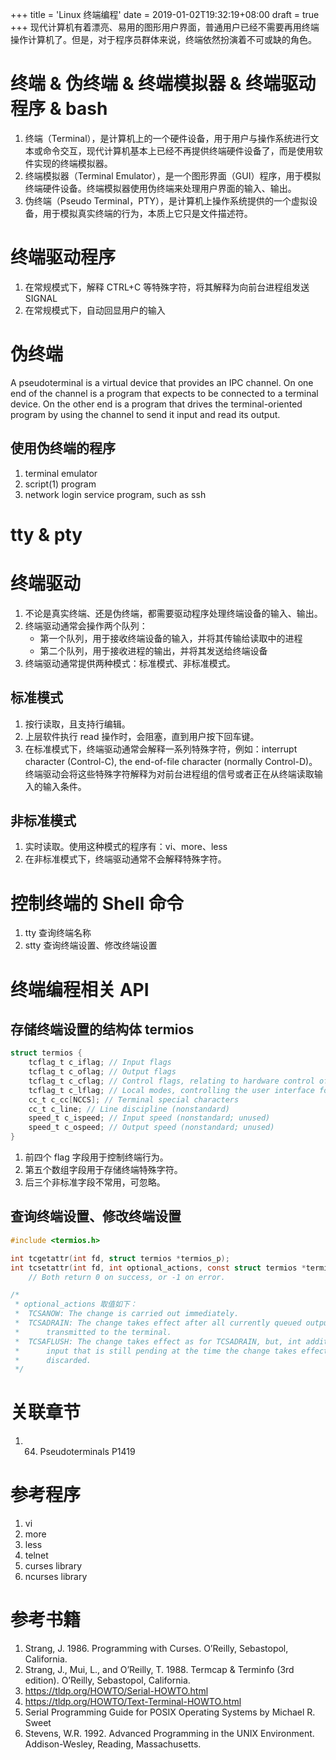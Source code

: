 +++
title = 'Linux 终端编程'
date = 2019-01-02T19:32:19+08:00
draft = true
+++
现代计算机有着漂亮、易用的图形用户界面，普通用户已经不需要再用终端操作计算机了。但是，对于程序员群体来说，终端依然扮演着不可或缺的角色。
<!--more-->
# 终端 & 伪终端 & 终端模拟器 & 终端驱动程序 & bash
1. 终端（Terminal），是计算机上的一个硬件设备，用于用户与操作系统进行文本或命令交互，现代计算机基本上已经不再提供终端硬件设备了，而是使用软件实现的终端模拟器。
2. 终端模拟器（Terminal Emulator），是一个图形界面（GUI）程序，用于模拟终端硬件设备。终端模拟器使用伪终端来处理用户界面的输入、输出。
3. 伪终端（Pseudo Terminal，PTY），是计算机上操作系统提供的一个虚拟设备，用于模拟真实终端的行为，本质上它只是文件描述符。

# 终端驱动程序
1. 在常规模式下，解释 CTRL+C 等特殊字符，将其解释为向前台进程组发送 SIGNAL
2. 在常规模式下，自动回显用户的输入

# 伪终端
A pseudoterminal is a virtual device that provides an IPC channel. On one end of the channel is a program that expects to be connected to a terminal device. On the other end is a program that drives the terminal-oriented program by using the channel to send it input and read its output.

## 使用伪终端的程序
1. terminal emulator
2. script(1) program
3. network login service program, such as ssh

# tty & pty


# 终端驱动
1. 不论是真实终端、还是伪终端，都需要驱动程序处理终端设备的输入、输出。
2. 终端驱动通常会操作两个队列：
    - 第一个队列，用于接收终端设备的输入，并将其传输给读取中的进程
    - 第二个队列，用于接收进程的输出，并将其发送给终端设备
3. 终端驱动通常提供两种模式：标准模式、非标准模式。

## 标准模式
1. 按行读取，且支持行编辑。
2. 上层软件执行 read 操作时，会阻塞，直到用户按下回车键。
3. 在标准模式下，终端驱动通常会解释一系列特殊字符，例如：interrupt character (Control-C), the end-of-file character (normally Control-D)。终端驱动会将这些特殊字符解释为对前台进程组的信号或者正在从终端读取输入的输入条件。

## 非标准模式
1. 实时读取。使用这种模式的程序有：vi、more、less
2. 在非标准模式下，终端驱动通常不会解释特殊字符。

# 控制终端的 Shell 命令
1. tty 查询终端名称
2. stty 查询终端设置、修改终端设置

# 终端编程相关 API
## 存储终端设置的结构体 termios
```C
struct termios {
    tcflag_t c_iflag; // Input flags
    tcflag_t c_oflag; // Output flags
    tcflag_t c_cflag; // Control flags, relating to hardware control of the terminal line
    tcflag_t c_lflag; // Local modes, controlling the user interface for terminal input
    cc_t c_cc[NCCS]; // Terminal special characters 
    cc_t c_line; // Line discipline (nonstandard)
    speed_t c_ispeed; // Input speed (nonstandard; unused)
    speed_t c_ospeed; // Output speed (nonstandard; unused)
}
```
1. 前四个 flag 字段用于控制终端行为。
2. 第五个数组字段用于存储终端特殊字符。
3. 后三个非标准字段不常用，可忽略。
## 查询终端设置、修改终端设置
``` C
#include <termios.h>

int tcgetattr(int fd, struct termios *termios_p);
int tcsetattr(int fd, int optional_actions, const struct termios *termios_p);
    // Both return 0 on success, or -1 on error.

/*
 * optional_actions 取值如下：
 *  TCSANOW: The change is carried out immediately.
 *  TCSADRAIN: The change takes effect after all currently queued output has been 
 *      transmitted to the terminal.
 *  TCSAFLUSH: The change takes effect as for TCSADRAIN, but, int addition, any 
 *      input that is still pending at the time the change takes effect is 
 *      discarded.
 */
```

# 关联章节
1. 64. Pseudoterminals P1419

# 参考程序
1. vi
2. more
3. less
4. telnet
5. curses library
6. ncurses library

# 参考书籍
1. Strang, J. 1986. Programming with Curses. O’Reilly, Sebastopol, California.
2. Strang, J., Mui, L., and O’Reilly, T. 1988. Termcap & Terminfo (3rd edition). O’Reilly, Sebastopol, California.
3. https://tldp.org/HOWTO/Serial-HOWTO.html
4. https://tldp.org/HOWTO/Text-Terminal-HOWTO.html
5. Serial Programming Guide for POSIX Operating Systems by Michael R. Sweet
6. Stevens, W.R. 1992. Advanced Programming in the UNIX Environment. Addison-Wesley, Reading, Massachusetts.
